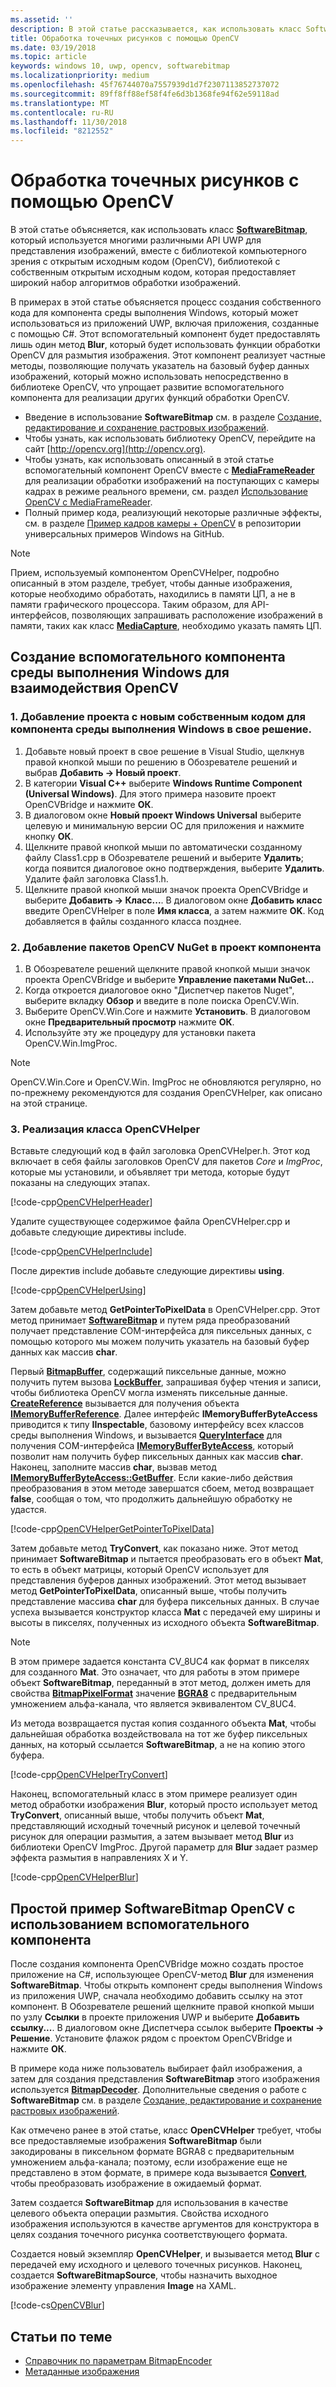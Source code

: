 ```yaml
---
ms.assetid: ''
description: В этой статье рассказывается, как использовать класс SoftwareBitmap с библиотекой компьютерного зрения с открытым исходным кодом (OpenCV).
title: Обработка точечных рисунков с помощью OpenCV
ms.date: 03/19/2018
ms.topic: article
keywords: windows 10, uwp, opencv, softwarebitmap
ms.localizationpriority: medium
ms.openlocfilehash: 45f76744070a7557939d1d7f2307113852737072
ms.sourcegitcommit: 89ff8ff88ef58f4fe6d3b1368fe94f62e59118ad
ms.translationtype: MT
ms.contentlocale: ru-RU
ms.lasthandoff: 11/30/2018
ms.locfileid: "8212552"
---
```

# <a name="process-bitmaps-with-opencv"></a>Обработка точечных рисунков с помощью OpenCV

В этой статье объясняется, как использовать класс **[SoftwareBitmap](https://docs.microsoft.com/uwp/api/Windows.Graphics.Imaging.SoftwareBitmap)**, который используется многими различными API UWP для представления изображений, вместе с библиотекой компьютерного зрения с открытым исходным кодом (OpenCV), библиотекой с собственным открытым исходным кодом, которая предоставляет широкий набор алгоритмов обработки изображений. 

В примерах в этой статье объясняется процесс создания собственного кода для компонента среды выполнения Windows, который может использоваться из приложений UWP, включая приложения, созданные с помощью C#. Этот вспомогательный компонент будет предоставлять лишь один метод **Blur**, который будет использовать функции обработки OpenCV для размытия изображения. Этот компонент реализует частные методы, позволяющие получать указатель на базовый буфер данных изображений, который можно использовать непосредственно в библиотеке OpenCV, что упрощает развитие вспомогательного компонента для реализации других функций обработки OpenCV. 

* Введение в использование **SoftwareBitmap** см. в разделе [Создание, редактирование и сохранение растровых изображений](imaging.md). 
* Чтобы узнать, как использовать библиотеку OpenCV, перейдите на сайт [http://opencv.org](http://opencv.org).
* Чтобы узнать, как использовать описанный в этой статье вспомогательный компонент OpenCV вместе с **[MediaFrameReader](https://docs.microsoft.com/uwp/api/windows.media.capture.frames.mediaframereader)** для реализации обработки изображений на поступающих с камеры кадрах в режиме реального времени, см. раздел [Использование OpenCV с MediaFrameReader](use-opencv-with-mediaframereader.md).
* Полный пример кода, реализующий некоторые различные эффекты, см. в разделе [Пример кадров камеры + OpenCV](https://go.microsoft.com/fwlink/?linkid=854003) в репозитории универсальных примеров Windows на GitHub.

> [!NOTE] 
> Прием, используемый компонентом OpenCVHelper, подробно описанный в этом разделе, требует, чтобы данные изображения, которые необходимо обработать, находились в памяти ЦП, а не в памяти графического процессора. Таким образом, для API-интерфейсов, позволяющих запрашивать расположение изображений в памяти, таких как класс **[MediaCapture](https://docs.microsoft.com/uwp/api/windows.media.capture.mediacapture)**, необходимо указать память ЦП.

## <a name="create-a-helper-windows-runtime-component-for-opencv-interop"></a>Создание вспомогательного компонента среды выполнения Windows для взаимодействия OpenCV

### <a name="1-add-a-new-native-code-windows-runtime-component-project-to-your-solution"></a>1. Добавление проекта с новым собственным кодом для компонента среды выполнения Windows в свое решение.

1. Добавьте новый проект в свое решение в Visual Studio, щелкнув правой кнопкой мыши по решению в Обозревателе решений и выбрав **Добавить -> Новый проект**. 
2. В категории **Visual C++** выберите **Windows Runtime Component (Universal Windows)**. Для этого примера назовите проект OpenCVBridge и нажмите **ОК**. 
3. В диалоговом окне **Новый проект Windows Universal** выберите целевую и минимальную версии ОС для приложения и нажмите кнопку **ОК**.
4. Щелкните правой кнопкой мыши по автоматически созданному файлу Class1.cpp в Обозревателе решений и выберите **Удалить**; когда появится диалоговое окно подтверждения, выберите **Удалить**. Удалите файл заголовка Class1.h.
5. Щелкните правой кнопкой мыши значок проекта OpenCVBridge и выберите **Добавить -> Класс...**. В диалоговом окне **Добавить класс** введите OpenCVHelper в поле **Имя класса**, а затем нажмите **OK**. Код добавляется в файлы созданного класса позднее.

### <a name="2-add-the-opencv-nuget-packages-to-your-component-project"></a>2. Добавление пакетов OpenCV NuGet в проект компонента

1. В Обозревателе решений щелкните правой кнопкой мыши значок проекта OpenCVBridge и выберите **Управление пакетами NuGet...**
2. Когда откроется диалоговое окно "Диспетчер пакетов Nuget", выберите вкладку **Обзор** и введите в поле поиска OpenCV.Win.
3. Выберите OpenCV.Win.Core и нажмите **Установить**. В диалоговом окне **Предварительный просмотр** нажмите **ОК**.
4. Используйте эту же процедуру для установки пакета OpenCV.Win.ImgProc.

> [!NOTE]
> OpenCV.Win.Core и OpenCV.Win. ImgProc не обновляются регулярно, но по-прежнему рекомендуются для создания OpenCVHelper, как описано на этой странице.

### <a name="3-implement-the-opencvhelper-class"></a>3. Реализация класса OpenCVHelper

Вставьте следующий код в файл заголовка OpenCVHelper.h. Этот код включает в себя файлы заголовков OpenCV для пакетов *Core* и *ImgProc*, которые мы установили, и объявляет три метода, которые будут показаны на следующих этапах.

[!code-cpp[OpenCVHelperHeader](./code/ImagingWin10/cs/OpenCVBridge/OpenCVHelper.h#SnippetOpenCVHelperHeader)]

Удалите существующее содержимое файла OpenCVHelper.cpp и добавьте следующие директивы include. 

[!code-cpp[OpenCVHelperInclude](./code/ImagingWin10/cs/OpenCVBridge/OpenCVHelper.cpp#SnippetOpenCVHelperInclude)]

После директив include добавьте следующие директивы **using**. 

[!code-cpp[OpenCVHelperUsing](./code/ImagingWin10/cs/OpenCVBridge/OpenCVHelper.cpp#SnippetOpenCVHelperUsing)]

Затем добавьте метод **GetPointerToPixelData** в OpenCVHelper.cpp. Этот метод принимает **[SoftwareBitmap](https://docs.microsoft.com/uwp/api/Windows.Graphics.Imaging.SoftwareBitmap)** и путем ряда преобразований получает представление COM-интерфейса для пиксельных данных, с помощью которого мы можем получить указатель на базовый буфер данных как массив **char**. 

Первый **[BitmapBuffer](https://docs.microsoft.com/uwp/api/windows.graphics.imaging.bitmapbuffer)**, содержащий пиксельные данные, можно получить путем вызова **[LockBuffer](https://docs.microsoft.com/uwp/api/windows.graphics.imaging.softwarebitmap.lockbuffer)**, запрашивая буфер чтения и записи, чтобы библиотека OpenCV могла изменять пиксельные данные.  **[CreateReference](https://docs.microsoft.com/uwp/api/windows.graphics.imaging.bitmapbuffer.CreateReference)** вызывается для получения объекта **[IMemoryBufferReference](https://docs.microsoft.com/uwp/api/windows.foundation.imemorybufferreference)**. Далее интерфейс **IMemoryBufferByteAccess** приводится к типу **IInspectable**, базовому интерфейсу всех классов среды выполнения Windows, и вызывается **[QueryInterface](https://msdn.microsoft.com/library/windows/desktop/ms682521(v=vs.85).aspx)** для получения COM-интерфейса **[IMemoryBufferByteAccess](https://msdn.microsoft.com/library/mt297505(v=vs.85).aspx)**, который позволит нам получить буфер пиксельных данных как массив **char**. Наконец, заполните массив **char**, вызвав метод **[IMemoryBufferByteAccess::GetBuffer](https://msdn.microsoft.com/library/mt297506(v=vs.85).aspx)**. Если какие-либо действия преобразования в этом методе завершатся сбоем, метод возвращает **false**, сообщая о том, что продолжить дальнейшую обработку не удастся.

[!code-cpp[OpenCVHelperGetPointerToPixelData](./code/ImagingWin10/cs/OpenCVBridge/OpenCVHelper.cpp#SnippetOpenCVHelperGetPointerToPixelData)]

Затем добавьте метод **TryConvert**, как показано ниже. Этот метод принимает **SoftwareBitmap** и пытается преобразовать его в объект **Mat**, то есть в объект матрицы, который OpenCV использует для представления буферов данных изображений. Этот метод вызывает метод **GetPointerToPixelData**, описанный выше, чтобы получить представление массива **char** для буфера пиксельных данных. В случае успеха вызывается конструктор класса **Mat** с передачей ему ширины и высоты в пикселях, полученных из исходного объекта **SoftwareBitmap**. 

> [!NOTE] 
> В этом примере задается константа CV_8UC4 как формат в пикселях для созданного **Mat**. Это означает, что для работы в этом примере объект **SoftwareBitmap**, переданный в этот метод, должен иметь для свойства **[BitmapPixelFormat](https://docs.microsoft.com/uwp/api/windows.graphics.imaging.softwarebitmap.BitmapPixelFormat)** значение **[BGRA8](https://docs.microsoft.com/uwp/api/Windows.Graphics.Imaging.BitmapPixelFormat)** с предварительным умножением альфа-канала, что является эквивалентом CV_8UC4.

Из метода возвращается пустая копия созданного объекта **Mat**, чтобы дальнейшая обработка воздействовала на тот же буфер пиксельных данных, на который ссылается **SoftwareBitmap**, а не на копию этого буфера.

[!code-cpp[OpenCVHelperTryConvert](./code/ImagingWin10/cs/OpenCVBridge/OpenCVHelper.cpp#SnippetOpenCVHelperTryConvert)]

Наконец, вспомогательный класс в этом примере реализует один метод обработки изображения **Blur**, который просто использует метод **TryConvert**, описанный выше, чтобы получить объект **Mat**, представляющий исходный точечный рисунок и целевой точечный рисунок для операции размытия, а затем вызывает метод **Blur** из библиотеки OpenCV ImgProc. Другой параметр для **Blur** задает размер эффекта размытия в направлениях X и Y.

[!code-cpp[OpenCVHelperBlur](./code/ImagingWin10/cs/OpenCVBridge/OpenCVHelper.cpp#SnippetOpenCVHelperBlur)]


## <a name="a-simple-softwarebitmap-opencv-example-using-the-helper-component"></a>Простой пример SoftwareBitmap OpenCV с использованием вспомогательного компонента
После создания компонента OpenCVBridge можно создать простое приложение на C#, использующее OpenCV-метод **Blur** для изменения **SoftwareBitmap**. Чтобы открыть компонент среды выполнения Windows из приложения UWP, сначала необходимо добавить ссылку на этот компонент. В Обозревателе решений щелкните правой кнопкой мыши по узлу **Ссылки** в проекте приложения UWP и выберите **Добавить ссылку...**. В диалоговом окне Диспетчера ссылок выберите **Проекты -> Решение**. Установите флажок рядом с проектом OpenCVBridge и нажмите **ОК**.

В примере кода ниже пользователь выбирает файл изображения, а затем для создания представления **SoftwareBitmap** этого изображения используется **[BitmapDecoder](https://docs.microsoft.com/uwp/api/windows.graphics.imaging.bitmapencoder)**. Дополнительные сведения о работе с **SoftwareBitmap** см. в разделе [Создание, редактирование и сохранение растровых изображений](https://docs.microsoft.com/windows/uwp/audio-video-camera/imaging).

Как отмечено ранее в этой статье, класс **OpenCVHelper** требует, чтобы все предоставляемые изображения **SoftwareBitmap** были закодированы в пиксельном формате BGRA8 с предварительным умножением альфа-канала; поэтому, если изображение еще не представлено в этом формате, в примере кода вызывается **[Convert](https://docs.microsoft.com/uwp/api/windows.graphics.imaging.softwarebitmap.BitmapAlphaMode)**, чтобы преобразовать изображение в ожидаемый формат.

Затем создается **SoftwareBitmap** для использования в качестве целевого объекта операции размытия. Свойства исходного изображения используются в качестве аргументов для конструктора в целях создания точечного рисунка соответствующего формата.

Создается новый экземпляр **OpenCVHelper**, и вызывается метод **Blur** с передачей ему исходного и целевого точечных рисунков. Наконец, создается **SoftwareBitmapSource**, чтобы назначить выходное изображение элементу управления **Image** на XAML.


[!code-cs[OpenCVBlur](./code/ImagingWin10/cs/MainPage.OpenCV.xaml.cs#SnippetOpenCVBlur)]

## <a name="related-topics"></a>Статьи по теме

* [Справочник по параметрам BitmapEncoder](bitmapencoder-options-reference.md)
* [Метаданные изображения](image-metadata.md)
 

 




